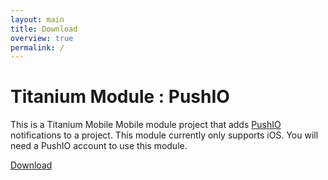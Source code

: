 ```yaml
---
layout: main
title: Download
overview: true
permalink: /
---
```


# Titanium Module : PushIO

This is a Titanium Mobile Mobile module project that adds [PushIO](http://www.responsys.com/marketing-cloud/products/push-IO) notifications to a project. 
This module currently only supports iOS. You will need a PushIO account to use this module.

<a class="btn download" href="http://github.com/TheBookPeople/titanium-pushio/releases/download/v1.1.2/uk.co.tbp.pushio-iphone-1.1.2.zip" rel="nofollow" >
          <span class="octicon octicon-arrow-down"></span>
          <span class="tooltipped tooltipped-s" aria-label="1.25 MB">Download</span>
</a>


